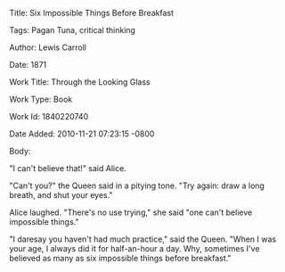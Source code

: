 Title:  Six Impossible Things Before Breakfast

Tags:   Pagan Tuna, critical thinking

Author: Lewis Carroll

Date:   1871

Work Title: Through the Looking Glass

Work Type: Book

Work Id: 1840220740

Date Added: 2010-11-21 07:23:15 -0800

Body: 

"I can't believe that!" said Alice. 

"Can't you?" the Queen said in a pitying tone. "Try again: draw a long breath, and shut your eyes." 

Alice laughed. "There's no use trying," she said "one can't believe impossible things." 

"I daresay you haven't had much practice," said the Queen. "When I was your age, I always did it for half-an-hour a day. Why, sometimes I've believed as many as six impossible things before breakfast."
